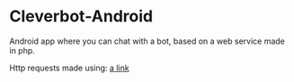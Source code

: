 # Cleverbot-Android

Android app where you can chat with a bot, based on a web service made in php.

Http requests made using: [a link](http://square.github.io/retrofit/)


